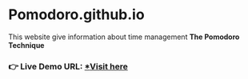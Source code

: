 # Pomodoro.github.io
This website give information about time management **The Pomodoro Technique**   
### **👉 Live Demo URL:** <a href="https://shreyash00007.github.io/Pomodoro.github.io/index.html">***Visit here** </a>
